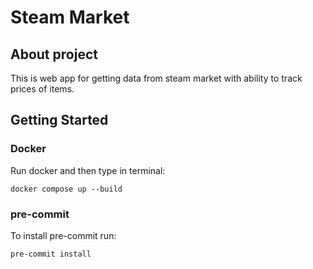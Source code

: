 # Steam Market

## About project
This is web app for getting data from steam market with ability to track prices of items.

## Getting Started

### Docker

Run docker and then type in terminal:

```
docker compose up --build
```


### pre-commit

To install pre-commit run:
```
pre-commit install
```
